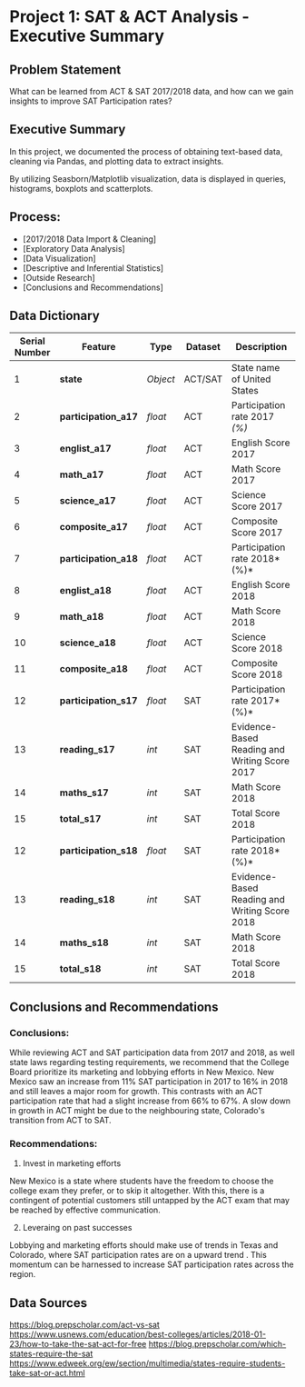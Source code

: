 # Project 1: SAT & ACT Analysis - Executive Summary

## Problem Statement

What can be learned from ACT & SAT 2017/2018 data, and how can we gain insights to improve SAT Participation rates?

## Executive Summary

In this project, we documented the process of obtaining text-based data, cleaning via Pandas, and plotting data to extract insights.

By utilizing Seasborn/Matplotlib visualization, data is displayed in queries, histograms, boxplots and scatterplots.

## Process:

- [2017/2018 Data Import & Cleaning]
- [Exploratory Data Analysis]
- [Data Visualization]
- [Descriptive and Inferential Statistics]
- [Outside Research]
- [Conclusions and Recommendations]

## Data Dictionary

|Serial Number|Feature|Type|Dataset|Description|
|---|---|---|---|---|
|1|**state**|*Object*|ACT/SAT|State name of United States|
|2|**participation_a17**|*float*|ACT|Participation rate 2017 *(%)*|
|3|**englist_a17**|*float*|ACT|English Score 2017|
|4|**math_a17**|*float*|ACT|Math Score 2017|
|5|**science_a17**|*float*|ACT|Science Score 2017|
|6|**composite_a17**|*float*|ACT|Composite Score 2017|
|7|**participation_a18**|*float*|ACT|Participation rate 2018*(%)* |
|8|**englist_a18**|*float*|ACT|English Score 2018|
|9|**math_a18**|*float*|ACT|Math Score 2018|
|10|**science_a18**|*float*|ACT|Science Score 2018|
|11|**composite_a18**|*float*|ACT|Composite Score 2018|
|12|**participation_s17**|*float*|SAT|Participation rate 2017*(%)* |
|13|**reading_s17**|*int*|SAT| Evidence-Based Reading and Writing Score 2017|
|14|**maths_s17**|*int*|SAT| Math Score 2018|
|15|**total_s17**|*int*|SAT| Total Score 2018|
|12|**participation_s18**|*float*|SAT|Participation rate 2018*(%)* |
|13|**reading_s18**|*int*|SAT| Evidence-Based Reading and Writing Score 2018|
|14|**maths_s18**|*int*|SAT| Math Score 2018|
|15|**total_s18**|*int*|SAT| Total Score 2018|



## Conclusions and Recommendations

### Conclusions:  

While reviewing ACT and SAT participation data from 2017 and 2018, as well state laws regarding testing requirements, we recommend that the College Board prioritize its marketing and lobbying efforts in New Mexico. New Mexico saw an increase from 11% SAT participation in 2017 to 16% in 2018 and still leaves a major room for growth. This contrasts with an ACT participation rate that had a slight increase from 66% to 67%. A slow down in growth in ACT might be due to the neighbouring state, Colorado's transition from ACT to SAT.

### Recommendations:

1) Invest in marketing efforts

New Mexico is a state where students have the freedom to choose the college exam they prefer, or to skip it altogether. With this, there is a contingent of potential customers still untapped by the ACT exam that may be reached by effective communication.

2) Leveraing on past successes

Lobbying and marketing efforts should make use of trends in Texas and Colorado, where SAT participation rates are on a upward trend . This momentum can be harnessed to increase SAT participation rates across the region.

## Data Sources
https://blog.prepscholar.com/act-vs-sat
https://www.usnews.com/education/best-colleges/articles/2018-01-23/how-to-take-the-sat-act-for-free
https://blog.prepscholar.com/which-states-require-the-sat
https://www.edweek.org/ew/section/multimedia/states-require-students-take-sat-or-act.html

